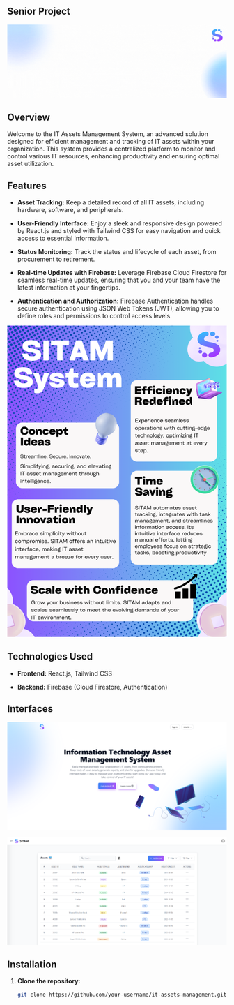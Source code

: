 ## Senior Project
![Header](images/Header.gif)

## Overview

Welcome to the IT Assets Management System, an advanced solution designed for efficient management and tracking of IT assets within your organization. 
This system provides a centralized platform to monitor and control various IT resources, enhancing productivity and ensuring optimal asset utilization.

## Features

- **Asset Tracking:** Keep a detailed record of all IT assets, including hardware, software, and peripherals.

- **User-Friendly Interface:** Enjoy a sleek and responsive design powered by React.js and styled with Tailwind CSS for easy navigation and quick access to essential information.

- **Status Monitoring:** Track the status and lifecycle of each asset, from procurement to retirement.

- **Real-time Updates with Firebase:** Leverage Firebase Cloud Firestore for seamless real-time updates, ensuring that you and your team have the latest information at your fingertips.

- **Authentication and Authorization:** Firebase Authentication handles secure authentication using JSON Web Tokens (JWT), allowing you to define roles and permissions to control access levels.


![Poster](images/SeniorProjectPoster.png)

## Technologies Used

- **Frontend:** React.js, Tailwind CSS

- **Backend:** Firebase (Cloud Firestore, Authentication)


## Interfaces

![Landing](images/Landing-Page.png)

![Home page (Admin)](images/Admin-homePage.png)

## Installation

1. **Clone the repository:**

   ```bash
   git clone https://github.com/your-username/it-assets-management.git

